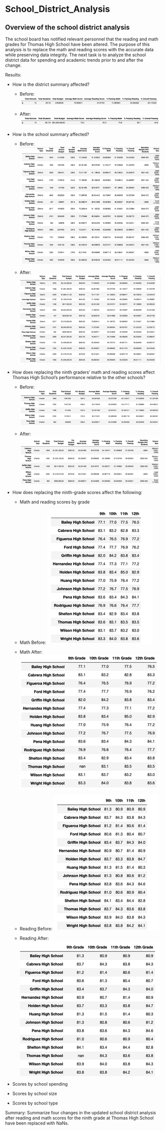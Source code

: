 # School_District_Analysis

## Overview of the school district analysis
The school board has notified relevant personnel that the reading and math grades for Thomas High School have been altered. The purpose of this analysis is to replace the math and reading scores with the accurate data while preserving data integrity. The next task is to analyze the school district data for spending and academic trends prior to and after the change.

Results:
- How is the district summary affected?
  - Before:
  ![alt text](https://github.com/GrahamBSereno/School_District_Analysis/blob/main/DistrictSummaryBefore.png)
  
  - After:
  ![alt text](https://github.com/GrahamBSereno/School_District_Analysis/blob/main/DistrictSummaryAfter.png)
  
- How is the school summary affected?
  - Before:
  ![alt text](https://github.com/GrahamBSereno/School_District_Analysis/blob/main/schoolsummarybefore.png)
  
  - After:
  ![alt text](https://github.com/GrahamBSereno/School_District_Analysis/blob/main/schoolsummaryafter.png)

- How does replacing the ninth graders’ math and reading scores affect Thomas High School’s performance relative to the other schools?
  - Before:
  ![alt text](https://github.com/GrahamBSereno/School_District_Analysis/blob/main/top5before.png)
  
  - After:
  ![alt text](https://github.com/GrahamBSereno/School_District_Analysis/blob/main/top5after.png)

- How does replacing the ninth-grade scores affect the following:
  - Math and reading scores by grade
   - Math Before:
   ![alt text](https://github.com/GrahamBSereno/School_District_Analysis/blob/main/mathbefore.png)
  
   - Math After:
  ![alt text](https://github.com/GrahamBSereno/School_District_Analysis/blob/main/mathafter.png)
  
   - Reading Before:
  ![alt text](https://github.com/GrahamBSereno/School_District_Analysis/blob/main/readingbefore.png)
  
   - Reading After:
   ![alt text](https://github.com/GrahamBSereno/School_District_Analysis/blob/main/readingafter.png)
  
- Scores by school spending
- Scores by school size
- Scores by school type

Summary: Summarize four changes in the updated school district analysis after reading and math scores for the ninth grade at Thomas High School have been replaced with NaNs.

